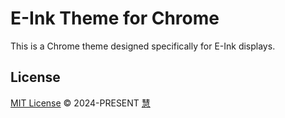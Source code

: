 # E-Ink Theme for Chrome

This is a Chrome theme designed specifically for E-Ink displays.

## License

[MIT License](https://github.com/hui890514/chrome-theme-e-ink/LICENSE) © 2024-PRESENT [慧](https://github.com/hui890514)
